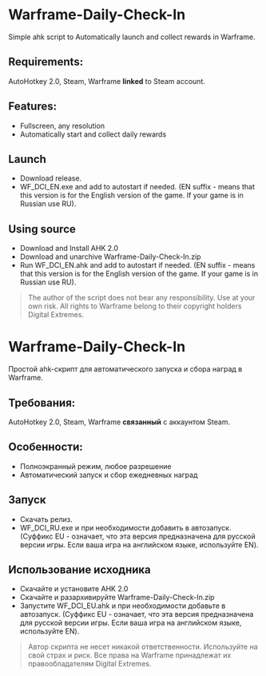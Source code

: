# Warframe-Daily-Check-In 
Simple ahk script to Automatically launch and collect rewards in Warframe. 

## Requirements:
AutoHotkey 2.0, Steam, Warframe __linked__ to Steam account.

## Features:
- Fullscreen, any resolution
- Automatically start and collect daily rewards

## Launch
- Download release.
- WF_DCI_EN.exe and add to autostart if needed. (EN suffix - means that this version is for the English version of the game. If your game is in Russian use RU).

## Using source
- Download and Install AHK 2.0
- Download and unarchive Warframe-Daily-Check-In.zip
- Run WF_DCI_EN.ahk and add to autostart if needed. (EN suffix - means that this version is for the English version of the game. If your game is in Russian use RU).

> The author of the script does not bear any responsibility. Use at your own risk.
All rights to Warframe belong to their copyright holders Digital Extremes.


# Warframe-Daily-Check-In 
Простой ahk-скрипт для автоматического запуска и сбора наград в Warframe. 

## Требования:
AutoHotkey 2.0, Steam, Warframe __связанный__ с аккаунтом Steam.

## Особенности:
- Полноэкранный режим, любое разрешение
- Автоматический запуск и сбор ежедневных наград

## Запуск
- Скачать релиз.
- WF_DCI_RU.exe и при необходимости добавить в автозапуск. (Суффикс EU - означает, что эта версия предназначена для русской версии игры. Если ваша игра на английском языке, используйте EN).

## Использование исходника
- Скачайте и установите AHK 2.0
- Скачайте и разархивируйте Warframe-Daily-Check-In.zip
- Запустите WF_DCI_EU.ahk и при необходимости добавьте в автозапуск. (Суффикс EU - означает, что эта версия предназначена для русской версии игры. Если ваша игра на английском языке, используйте EN).

> Автор скрипта не несет никакой ответственности. Используйте на свой страх и риск.
Все права на Warframe принадлежат их правообладателям Digital Extremes.
